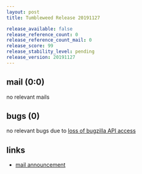 ```yaml
---
layout: post
title: Tumbleweed Release 20191127

release_available: false
release_reference_count: 0
release_reference_count_mail: 0
release_score: 99
release_stability_level: pending
release_version: 20191127
---
```


## mail (0:0)

no relevant mails

## bugs (0)

<!--more-->

no relevant bugs due to [loss of bugzilla API access](https://bugzilla.opensuse.org/show_bug.cgi?id=1157722)



## links

- [mail announcement](https://lists.opensuse.org/opensuse-factory/2019-11/msg00363.html)
